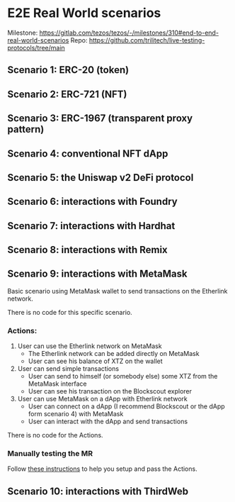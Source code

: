 # E2E Real World scenarios

Milestone: https://gitlab.com/tezos/tezos/-/milestones/310#end-to-end-real-world-scenarios
Repo: https://github.com/trilitech/live-testing-protocols/tree/main

## Scenario 1: ERC-20 (token)

## Scenario 2: ERC-721 (NFT)

## Scenario 3: ERC-1967 (transparent proxy pattern)

## Scenario 4: conventional NFT dApp

## Scenario 5: the Uniswap v2 DeFi protocol

## Scenario 6: interactions with Foundry

## Scenario 7: interactions with Hardhat

## Scenario 8: interactions with Remix

## Scenario 9: interactions with MetaMask

Basic scenario using MetaMask wallet to send transactions on the Etherlink network.

There is no code for this specific scenario.

### Actions:

 1. User can use the Etherlink network on MetaMask
    * The Etherlink network can be added directly on MetaMask
    * User can see his balance of XTZ on the wallet
 2. User can send simple transactions
    * User can send to himself (or somebody else) some XTZ from the MetaMask interface
    * User can see his transaction on the Blockscout explorer
 3. User can use MetaMask on a dApp with Etherlink network
    * User can connect on a dApp (I recommend Blockscout or the dApp form scenario 4) with MetaMask
    * User can interact with the dApp and send transactions

There is no code for the Actions.

### Manually testing the MR

Follow [these instructions](https://github.com/trilitech/development-tools-compatibility-etherlink/blob/main/metamask/README.md#tests) to help you setup and pass the Actions.

## Scenario 10: interactions with ThirdWeb
